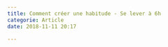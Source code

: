 ```yaml
---
title: Comment créer une habitude - Se lever à 6h
categorie: Article
date: 2018-11-11 20:17

---
```

